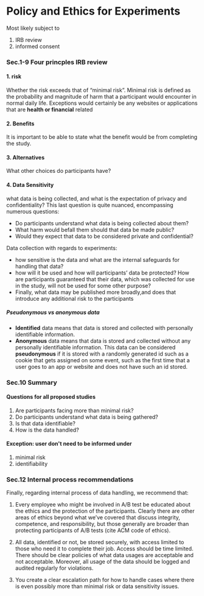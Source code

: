 # Policy and Ethics for Experiments

Most likely subject to
1. IRB review
2. informed consent 

### Sec.1-9 Four princples IRB review

#### 1. risk
Whether the risk exceeds that of “minimal risk”. Minimal risk is defined as the probability and magnitude of harm that a participant would encounter in normal daily life. Exceptions would certainly be any websites or applications that are **health or financial** related

#### 2. Benefits  
It is important to be able to state what the benefit would be from completing the study.

#### 3. Alternatives  
What other choices do participants have?

#### 4. Data Sensitivity  
what data is being collected, and what is the expectation of privacy and confidentiality? This last question is quite nuanced, encompassing numerous questions:

- Do participants understand what data is being collected about them?
- What harm would befall them should that data be made public?
- Would they expect that data to be considered private and confidential?

Data collection with regards to experiments:

- how sensitive is the data and what are the internal safeguards for handling that data? 
- how will it be used and how will participants’ data be protected? How are participants guaranteed that their data, which was collected for use in the study, will not be used for some other purpose? 
- Finally, what data may be published more broadly,and does that introduce any additional risk to the participants

##### Pseudonymous vs anonymous data
- **Identified** data means that data is stored and collected with personally identifiable information.
- **Anonymous** data means that data is stored and collected without any personally identifiable information. This data can be considered **pseudonymous** if it is stored with a randomly generated id such as a cookie that gets assigned on some event, such as the first time that a user goes to an app or website and does not have such an id stored.

### Sec.10 Summary

#### Questions for all proposed studies 
1. Are participants facing more than minimal risk?
2. Do participants understand what data is being gathered?
3. Is that data identifiable?
4. How is the data handled?

#### Exception: user don't need to be informed under
1. minimal risk
2. identifiability


### Sec.12 Internal process recommendations
Finally, regarding internal process of data handling, we recommend that:

1. Every employee who might be involved in A/B test be educated about the ethics and the protection of the participants. Clearly there are other areas of ethics beyond what we’ve covered that discuss integrity, competence, and responsibility, but those generally are broader than protecting participants of A/B tests (cite ACM code of ethics).
2. All data, identified or not, be stored securely, with access limited to those who need it to complete their job. Access should be time limited. 
There should be clear policies of what data usages are acceptable and not acceptable. Moreover, all usage of the data should be logged and audited regularly for violations.

3. You create a clear escalation path for how to handle cases where there is even possibly more than minimal risk or data sensitivity issues.